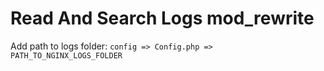 Read And Search Logs mod_rewrite
=========

Add path to logs folder: `config => Config.php => PATH_TO_NGINX_LOGS_FOLDER`